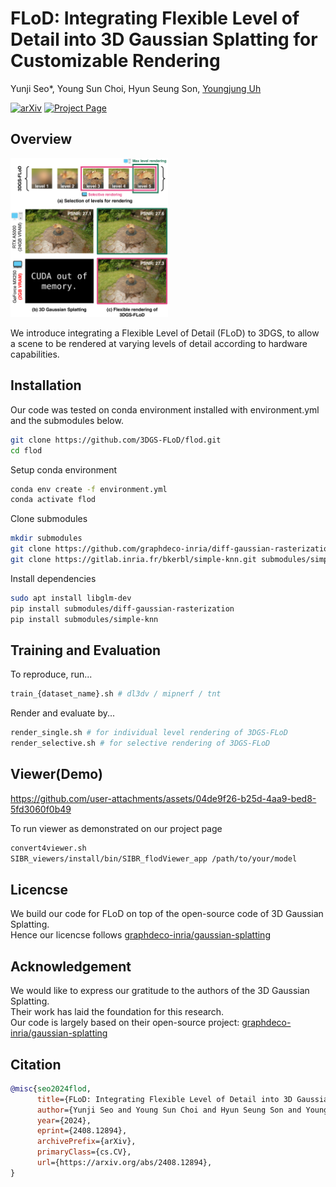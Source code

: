 # FLoD: Integrating Flexible Level of Detail into 3D Gaussian Splatting for Customizable Rendering

Yunji Seo*, Young Sun Choi, Hyun Seung Son, [Youngjung Uh](https://vilab.yonsei.ac.kr/member/professor)

[![arXiv](https://img.shields.io/badge/arXiv-2408.128894-b31b1b.svg)](https://arxiv.org/pdf/2408.12894v1) 
[![Project Page](https://img.shields.io/badge/Visit-Project_Page-007ec6.svg)](https://3dgs-flod.github.io/flod.github.io/)

## Overview
<img src="https://github.com/3DGS-FLoD/flod/blob/main/assets/overall.png" alt="Overview" width="50%" />

We introduce integrating a Flexible Level of Detail (FLoD) to 3DGS, to allow a scene to be rendered at varying levels of detail according to hardware capabilities.  

## Installation
Our code was tested on conda environment installed with environment.yml and the submodules below.

```bash
git clone https://github.com/3DGS-FLoD/flod.git
cd flod
```

Setup conda environment
```bash
conda env create -f environment.yml
conda activate flod
```

Clone submodules
```bash
mkdir submodules
git clone https://github.com/graphdeco-inria/diff-gaussian-rasterization submodules/diff-gaussian-rasterization
git clone https://gitlab.inria.fr/bkerbl/simple-knn.git submodules/simple-knn
```

Install dependencies
```bash
sudo apt install libglm-dev
pip install submodules/diff-gaussian-rasterization
pip install submodules/simple-knn
```

## Training and Evaluation
To reproduce, run...
```bash
train_{dataset_name}.sh # dl3dv / mipnerf / tnt
```

Render and evaluate by...
```bash
render_single.sh # for individual level rendering of 3DGS-FLoD
render_selective.sh # for selective rendering of 3DGS-FLoD
```

## Viewer(Demo)
https://github.com/user-attachments/assets/04de9f26-b25d-4aa9-bed8-5fd3060f0b49

To run viewer as demonstrated on our project page
```bash
convert4viewer.sh
SIBR_viewers/install/bin/SIBR_flodViewer_app /path/to/your/model
```

## Licencse
We build our code for FLoD on top of the open-source code of 3D Gaussian Splatting.  
Hence our licencse follows [graphdeco-inria/gaussian-splatting](https://github.com/graphdeco-inria/gaussian-splatting)


## Acknowledgement
We would like to express our gratitude to the authors of the 3D Gaussian Splatting.  
Their work has laid the foundation for this research.  
Our code is largely based on their open-source project: [graphdeco-inria/gaussian-splatting](https://github.com/graphdeco-inria/gaussian-splatting)


## Citation
```bibtex
@misc{seo2024flod,
      title={FLoD: Integrating Flexible Level of Detail into 3D Gaussian Splatting for Customizable Rendering}, 
      author={Yunji Seo and Young Sun Choi and Hyun Seung Son and Youngjung Uh},
      year={2024},
      eprint={2408.12894},
      archivePrefix={arXiv},
      primaryClass={cs.CV},
      url={https://arxiv.org/abs/2408.12894}, 
}
```
